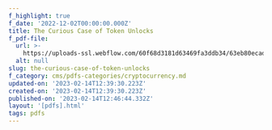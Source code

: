 ```yaml
---
f_highlight: true
f_date: '2022-12-02T00:00:00.000Z'
title: The Curious Case of Token Unlocks
f_pdf-file:
  url: >-
    https://uploads-ssl.webflow.com/60f68d3181d63469fa3ddb34/63eb80ecade01a3c6643f873_The%20Curious%20Case%20of%20Token%20Unlocks.pdf
  alt: null
slug: the-curious-case-of-token-unlocks
f_category: cms/pdfs-categories/cryptocurrency.md
updated-on: '2023-02-14T12:39:30.223Z'
created-on: '2023-02-14T12:39:30.223Z'
published-on: '2023-02-14T12:46:44.332Z'
layout: '[pdfs].html'
tags: pdfs
---
```



